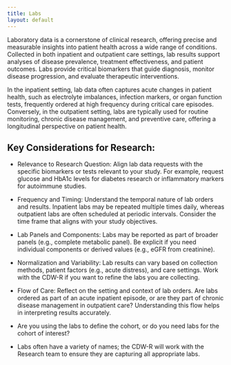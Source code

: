 ```yaml
---
title: Labs
layout: default
---
```


Laboratory data is a cornerstone of clinical research, offering precise and measurable insights into patient health across a wide range of conditions. Collected in both inpatient and outpatient care settings, lab results support analyses of disease prevalence, treatment effectiveness, and patient outcomes. Labs provide critical biomarkers that guide diagnosis, monitor disease progression, and evaluate therapeutic interventions.

In the inpatient setting, lab data often captures acute changes in patient health, such as electrolyte imbalances, infection markers, or organ function tests, frequently ordered at high frequency during critical care episodes. Conversely, in the outpatient setting, labs are typically used for routine monitoring, chronic disease management, and preventive care, offering a longitudinal perspective on patient health.

## Key Considerations for Research:
- Relevance to Research Question: Align lab data requests with the specific biomarkers or tests relevant to your study. For example, request glucose and HbA1c levels for diabetes research or inflammatory markers for autoimmune studies.

- Frequency and Timing: Understand the temporal nature of lab orders and results. Inpatient labs may be repeated multiple times daily, whereas outpatient labs are often scheduled at periodic intervals. Consider the time frame that aligns with your study objectives.
- Lab Panels and Components: Labs may be reported as part of broader panels (e.g., complete metabolic panel). Be explicit if you need individual components or derived values (e.g., eGFR from creatinine).
- Normalization and Variability: Lab results can vary based on collection methods, patient factors (e.g., acute distress), and care settings. Work with the CDW-R if you want to refine the labs you are collecting.
- Flow of Care: Reflect on the setting and context of lab orders. Are labs ordered as part of an acute inpatient episode, or are they part of chronic disease management in outpatient care? Understanding this flow helps in interpreting results accurately.
- Are you using the labs to define the cohort, or do you need labs for the cohort of interest?
- Labs often have a variety of names; the CDW-R will work with the Research team to ensure they are capturing all appropriate labs.
  
<!--
## CDW-R Curated Data Fields & Definitions

### Initial, Min, Max
Available for inpatient admissions. 

### Ever above or below

### Most recent

## Data Output: Inpatient Labs
If requesting labs for inpatient admissions or ED encounters, note that an encounter id will be available in addition to patient id; this must be used to ensure the labs are associated with the appropriate encounters and its data. 

## Data Output: Outpatient Labs

## All Labs during study period
-->
